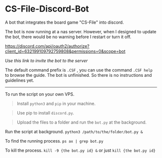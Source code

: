 # CS-File-Discord-Bot
A bot that integrates the board game "CS-File" into discord.

The bot is now running at a nas server.
However, when I designed to update the bot, there would be no warning before I restart or turn it off.

https://discord.com/api/oauth2/authorize?client_id=632199109792759808&permissions=0&scope=bot

*Use this link to invite the bot to the server*

The default command prefix is `.CSF` , you can use the command `.CSF help` to browse the guide.
The bot is unfinished. So there is no instructions and guidelines yet.

-------------------------

To run the script on your own VPS. 
> Install `python3` and `pip` in your machine.

> Use pip to install `discord.py`.

> Upload the files to a folder and run the `bot.py` at the background.


Run the script at background.
`python3 /path/to/the/folder/bot.py &`

To find the running process.
`ps ax | grep bot.py`

To kill the process.
`kill -9 {the bot.py id} &` or just
`kill {the bot.py id}`
